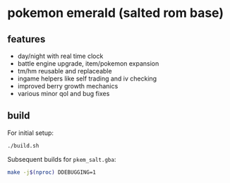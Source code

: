 # pokemon emerald (salted rom base)

## features
- day/night with real time clock
- battle engine upgrade, item/pokemon expansion
- tm/hm reusable and replaceable
- ingame helpers like self trading and iv checking
- improved berry growth mechanics
- various minor qol and bug fixes

## build

For initial setup:
```sh
./build.sh
```

Subsequent builds for `pkem_salt.gba`:
```sh
make -j$(nproc) DDEBUGGING=1
```

